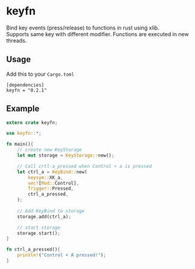# keyfn
Bind key events (press/release) to functions in rust using xlib.\
Supports same key with different modifier. Functions are executed in new threads.

## Usage
Add this to your `Cargo.toml`
```
[dependencies]
keyfn = "0.2.1"
```

## Example
``` rust
extern crate keyfn;

use keyfn::*;

fn main(){
    // create new KeyStorage
    let mut storage = KeyStorage::new();

    // Call crtl-a_pressed when Control + a is pressed
    let ctrl_a = KeyBind::new(
        keysym::XK_a,
        vec![Mod::Control],
        Trigger::Pressed,
        ctrl_a_pressed,
    );
    
    // Add KeyBind to storage
    storage.add(ctrl_a);

    // start storage
    storage.start();
}

fn ctrl_a_pressed(){
    println!("Control + A pressed!");
}
```
